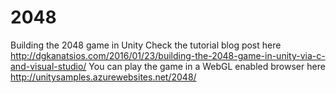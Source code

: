 # 2048
Building the 2048 game in Unity
Check the tutorial blog post here http://dgkanatsios.com/2016/01/23/building-the-2048-game-in-unity-via-c-and-visual-studio/
You can play the game in a WebGL enabled browser here http://unitysamples.azurewebsites.net/2048/
